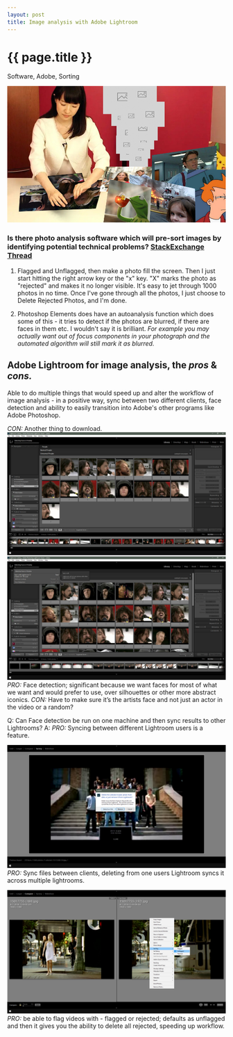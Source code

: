 ```yaml
--- 
layout: post
title: Image analysis with Adobe Lightroom
---
```


{{ page.title }}
================
<!--Available Meta Tags: Code, Design, Adobe, Software, Excel, Bookmarklet, Tutorial, Utility, Graphics, Image Analysis, Sorting, Marketing -->
<p class="meta">Software, Adobe, Sorting</p>

![Adobe Lightroom Hero](/images/-lightroom-hero.jpg "lol your film is overexposed cause it is not a darkroom")

### Is there photo analysis software which will pre-sort images by identifying potential technical problems? [StackExchange Thread](https://photo.stackexchange.com/questions/20432/is-there-photo-analysis-software-which-will-pre-sort-images-by-identifying-poten)

1. Flagged and Unflagged, then make a photo fill the screen. Then I just start hitting the right arrow key or the "x" key. "X" marks the photo as "rejected" and makes it no longer visible. It's easy to jet through 1000 photos in no time. Once I've gone through all the photos, I just choose to Delete Rejected Photos, and I'm done.

2. Photoshop Elements does have an autoanalysis function which does some of this - it tries to detect if the photos are blurred, if there are faces in them etc. I wouldn't say it is brilliant. _For example you may actually want out of focus components in your photograph and the automated algorithm will still mark it as blurred._

## Adobe Lightroom for image analysis, the _pros_ & _cons._

Able to do multiple things that would speed up and alter the workflow of image analysis - in a positive way, sync between two different clients, face detection and ability to easily transition into Adobe's other programs like Adobe Photoshop.

_CON:_ Another thing to download.
![Adobe Lightroom Hero](/images/-lightroom1.jpg "...")
![Adobe Lightroom Hero](/images/-lightroom2.jpg "...")
_PRO:_ Face detection; significant because we want faces for most of what we want and would prefer to use, over silhouettes or other more abstract iconics. 
_CON:_ Have to make sure it’s the artists face and not just an actor in the video or a random?

Q: Can Face detection be run on one machine and then sync results to other Lightrooms?
A: _PRO:_ Syncing between different Lightroom users is a feature.

![Adobe Lightroom Hero](/images/-lightroom4.jpg "...")
_PRO:_ Sync files between clients, deleting from one users Lightroom syncs it across multiple lightrooms.

![Adobe Lightroom Hero](/images/-lightroom3.jpg "...")
_PRO:_ be able to flag videos with - flagged or rejected; defaults as unflagged and then it gives you the ability to delete all rejected, speeding up workflow.
